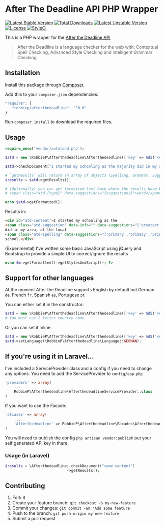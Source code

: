 
# After The Deadline API PHP Wrapper
[![Latest Stable Version](https://poser.pugx.org/robbiep/afterthedeadline/v/stable)](https://packagist.org/packages/robbiep/afterthedeadline) [![Total Downloads](https://poser.pugx.org/robbiep/afterthedeadline/downloads)](https://packagist.org/packages/robbiep/afterthedeadline) [![Latest Unstable Version](https://poser.pugx.org/robbiep/afterthedeadline/v/unstable)](https://packagist.org/packages/robbiep/afterthedeadline) [![License](https://poser.pugx.org/robbiep/afterthedeadline/license)](https://packagist.org/packages/robbiep/afterthedeadline) [![StyleCI](https://styleci.io/repos/49351188/shield)](https://styleci.io/repos/49351188)

This is a PHP wrapper for the [After the Deadline API](http://www.afterthedeadline.com/api.slp)
> After the Deadline is a language checker for the web with: Contextual Spell Checking, Advanced Style Checking and Intelligent Grammar Checking

 
## Installation
 
Install this package through [Composer](https://getcomposer.org/). 

Add this to your `composer.json` dependencies:

```js
"require": {
   "robbiep/afterthedeadline": "^0.0"
}
```

Run `composer install` to download the required files.

## Usage 

```php
require_once('vendor/autoload.php');

$atd = new \RobbieP\Afterthedeadline\Afterthedeadline(['key' => md5('<unique string>')]);

$atd->checkDocument("I started my schooling as the majority did in my area, at the local primarry school.");

# `getResults` will return an array of objects (Spelling, Grammar, Suggestion) or `false` if there were no results
$results = $atd->getResults();

# (Optionally) you can get formatted text back where the results have been wrapped with 
# <span class="atd-{type}" data-suggestions="{suggestions}">word</span>

echo $atd->getFormatted(); 
```
Results in:
```html
<div id="atd-content">I started my schooling as the 
<span class="atd-suggestion" data-info="" data-suggestions="['greatest','most']">majority</span> 
did in my area, at the local 
<span class="atd-spelling" data-suggestions="['primary','primacy','primarily','remarry']">primarry</span> 
school.</div>
```
(Experimental) I've written some basic JavaScript using jQuery and Bootstrap to provide a 
simple UI to correct/ignore the results
```php 
echo $m->getFormatted()->getStylesAndScript(); ?>
```
## Support for other languages
At the moment After the Deadline supports English by default but German `de`, French `fr`, Spanish `es`, Portugese `pt`

You can either set it in the constructor:
```php
$atd = new \RobbieP\Afterthedeadline\Afterthedeadline(['key' => md5('<unique string>'), 'lang' => 'de']);
# You must use 2 letter country code
```
Or you can set it inline:
```php
$atd = new \RobbieP\Afterthedeadline\Afterthedeadline(['key' => md5('<unique string>')]);
$atd->setLanguage(\RobbieP\Afterthedeadline\Language::GERMAN);
```

## If you're using it in Laravel...
I've included a ServiceProvider class and a config if you need to change any options. You need to add the ServiceProvider to `config/app.php`

```php
'providers' => array(
    ...
    RobbieP\Afterthedeadline\AfterthedeadlineServiceProvider::class
)
```
If you want to use the Facade:
```php
'aliases' => array(
    ...
    'Afterthedeadline' => RobbieP\Afterthedeadline\Facades\Afterthedeadline::class,
)
```

You will need to publish the config `php artisan vendor:publish` put your self generated API key in there.

### Usage (in Laravel)

```php
$results = \Afterthedeadline::checkDocument("some content")
                            ->getResults();
```

## Contributing
 
1. Fork it
2. Create your feature branch: `git checkout -b my-new-feature`
3. Commit your changes: `git commit -am 'Add some feature'`
4. Push to the branch: `git push origin my-new-feature`
5. Submit a pull request 
  
  

